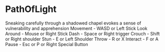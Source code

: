 # PathOfLight
Sneaking carefully through a shadowed chapel evokes a sense of vulnerability and apprehension
Movement - WASD or Left Stick
Look Around - Mouse or Right Stick
Dash - Space or Right trigger
Crouch - Shift or Right shoulder
Stun - E or Left Shoulder
Throw - R or X
Interact - F or A
Pause - Esc or P or Right Special Button
